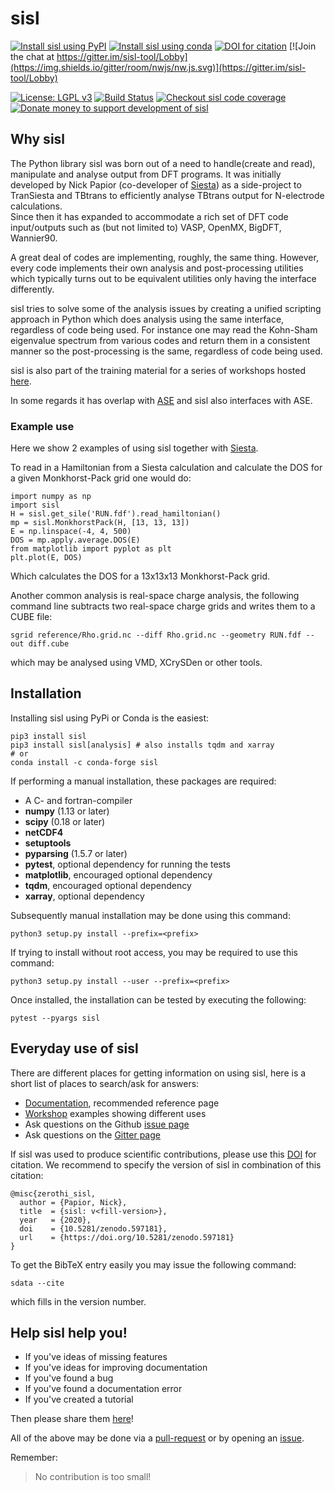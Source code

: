 # sisl #

[![Install sisl using PyPI](https://badge.fury.io/py/sisl.svg)](https://badge.fury.io/py/sisl)
[![Install sisl using conda](https://anaconda.org/conda-forge/sisl/badges/version.svg)](https://anaconda.org/conda-forge/sisl)
[![DOI for citation](https://zenodo.org/badge/doi/10.5281/zenodo.597181.svg)](http://dx.doi.org/10.5281/zenodo.597181)
[![Join the chat at https://gitter.im/sisl-tool/Lobby](https://img.shields.io/gitter/room/nwjs/nw.js.svg)](https://gitter.im/sisl-tool/Lobby)
<!--- [![Documentation on RTD](https://readthedocs.org/projects/docs/badge/?version=latest)](http://sisl.readthedocs.io/en/latest/) -->
[![License: LGPL v3](https://img.shields.io/badge/License-LGPL%20v3-blue.svg)](https://www.gnu.org/licenses/lgpl-3.0)
[![Build Status](https://travis-ci.org/zerothi/sisl.svg?branch=master)](https://travis-ci.org/zerothi/sisl)
[![Checkout sisl code coverage](https://codecov.io/gh/zerothi/sisl/branch/master/graph/badge.svg)](https://codecov.io/gh/zerothi/sisl)
[![Donate money to support development of sisl](https://img.shields.io/badge/Donate-PayPal-green.svg)](https://www.paypal.com/cgi-bin/webscr?cmd=_donations&business=NGNU2AA3JXX94&lc=DK&item_name=Papior%2dCodes&item_number=codes&currency_code=EUR&bn=PP%2dDonationsBF%3abtn_donate_SM%2egif%3aNonHosted)

## Why sisl ##

The Python library sisl was born out of a need to handle(create and read), manipulate and analyse output from DFT programs.
It was initially developed by Nick Papior (co-developer of [Siesta][siesta]) as a side-project to TranSiesta
and TBtrans to efficiently analyse TBtrans output for N-electrode calculations.  
Since then it has expanded to accommodate a rich set of DFT code input/outputs such as (but not limited to)
VASP, OpenMX, BigDFT, Wannier90.

A great deal of codes are implementing, roughly, the same thing.
However, every code implements their own analysis and post-processing utilities which typically
turns out to be equivalent utilities only having the interface differently.

sisl tries to solve some of the analysis issues by creating a unified scripting approach
in Python which does analysis using the same interface, regardless of code being used.
For instance one may read the Kohn-Sham eigenvalue spectrum from various codes and return them
in a consistent manner so the post-processing is the same, regardless of code being used.

sisl is also part of the training material for a series of workshops hosted [here][workshop].

In some regards it has overlap with [ASE][ase] and sisl also interfaces with ASE.

### Example use ###

Here we show 2 examples of using sisl together with [Siesta][siesta].

To read in a Hamiltonian from a Siesta calculation and calculate the DOS for a given Monkhorst-Pack grid
one would do:

    import numpy as np
    import sisl
    H = sisl.get_sile('RUN.fdf').read_hamiltonian()
    mp = sisl.MonkhorstPack(H, [13, 13, 13])
    E = np.linspace(-4, 4, 500)
    DOS = mp.apply.average.DOS(E)
    from matplotlib import pyplot as plt
    plt.plot(E, DOS)

Which calculates the DOS for a 13x13x13 Monkhorst-Pack grid.

Another common analysis is real-space charge analysis, the following command line subtracts two real-space
charge grids and writes them to a CUBE file:

    sgrid reference/Rho.grid.nc --diff Rho.grid.nc --geometry RUN.fdf --out diff.cube

which may be analysed using VMD, XCrySDen or other tools.


## Installation ##

Installing sisl using PyPi or Conda is the easiest:

    pip3 install sisl
    pip3 install sisl[analysis] # also installs tqdm and xarray
    # or
    conda install -c conda-forge sisl

If performing a manual installation, these packages are required:

   - A C- and fortran-compiler
   - __numpy__ (1.13 or later)
   - __scipy__ (0.18 or later)
   - __netCDF4__
   - __setuptools__
   - __pyparsing__ (1.5.7 or later)
   - __pytest__, optional dependency for running the tests
   - __matplotlib__, encouraged optional dependency
   - __tqdm__, encouraged optional dependency
   - __xarray__, optional dependency

Subsequently manual installation may be done using this command:

    python3 setup.py install --prefix=<prefix>

If trying to install without root access, you may be required to use this command:

    python3 setup.py install --user --prefix=<prefix>


Once installed, the installation can be tested by executing the following:

    pytest --pyargs sisl

## Everyday use of sisl ##

There are different places for getting information on using sisl, here is a short list
of places to search/ask for answers:

- [Documentation][sisl-api], recommended reference page
- [Workshop][workshop] examples showing different uses
- Ask questions on the Github [issue page][issue]
- Ask questions on the [Gitter page][sisl-gitter]

If sisl was used to produce scientific contributions, please use this [DOI][doi] for citation.
We recommend to specify the version of sisl in combination of this citation:

    @misc{zerothi_sisl,
      author = {Papior, Nick},
      title  = {sisl: v<fill-version>},
      year   = {2020},
      doi    = {10.5281/zenodo.597181},
      url    = {https://doi.org/10.5281/zenodo.597181}
    }

To get the BibTeX entry easily you may issue the following command:

    sdata --cite

which fills in the version number.

## Help sisl help you! ##

- If you've ideas of missing features
- If you've ideas for improving documentation
- If you've found a bug
- If you've found a documentation error
- If you've created a tutorial

Then please share them [here][issue]!

All of the above may be done via a [pull-request][pr] or by opening
an [issue].

Remember:

> No contribution is too small!


<!---
Links to external and internal sites.
-->
[sisl@git]: https://github.com/zerothi/sisl
[sisl-api]: https://zerothi.github.io/sisl
[sisl-gitter]: https://gitter.im/sisl-tool/Lobby
[issue]: https://github.com/zerothi/sisl/issues
[pr]: https://github.com/zerothi/sisl/pulls
[siesta]: https://gitlab.com/siesta-project/siesta
[tbtrans]: https://gitlab.com/siesta-project/siesta
[workshop]: https://github.com/zerothi/ts-tbt-sisl-tutorial
[doi]: http://dx.doi.org/10.5281/zenodo.597181
[lgpl]: http://www.gnu.org/licenses/lgpl.html
[ase]: https://wiki.fysik.dtu.dk/ase/

<!---
Local variables for emacs to turn on flyspell-mode
% Local Variables:
%   mode: flyspell
%   tab-width: 4
%   indent-tabs-mode: nil
% End:
-->

